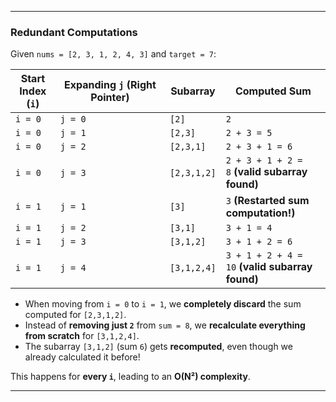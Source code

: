 
---
### Redundant Computations

Given `nums = [2, 3, 1, 2, 4, 3]` and `target = 7`:

| **Start Index (`i`)** | **Expanding `j` (Right Pointer)** | **Subarray** | **Computed Sum**                                |
| --------------------- | --------------------------------- | ------------ | ----------------------------------------------- |
| `i = 0`               | `j = 0`                           | `[2]`        | `2`                                             |
| `i = 0`               | `j = 1`                           | `[2,3]`      | `2 + 3 = 5`                                     |
| `i = 0`               | `j = 2`                           | `[2,3,1]`    | `2 + 3 + 1 = 6`                                 |
| `i = 0`               | `j = 3`                           | `[2,3,1,2]`  | `2 + 3 + 1 + 2 = 8` **(valid subarray found)**  |
| `i = 1`               | `j = 1`                           | `[3]`        | `3` **(Restarted sum computation!)**            |
| `i = 1`               | `j = 2`                           | `[3,1]`      | `3 + 1 = 4`                                     |
| `i = 1`               | `j = 3`                           | `[3,1,2]`    | `3 + 1 + 2 = 6`                                 |
| `i = 1`               | `j = 4`                           | `[3,1,2,4]`  | `3 + 1 + 2 + 4 = 10` **(valid subarray found)** |

- When moving from `i = 0` to `i = 1`, we **completely discard** the sum computed for `[2,3,1,2]`.
- Instead of **removing just `2`** from `sum = 8`, we **recalculate everything from scratch** for `[3,1,2,4]`.
- The subarray `[3,1,2]` (sum `6`) gets **recomputed**, even though we already calculated it before!

This happens for **every `i`**, leading to an **O(N²) complexity**.

---